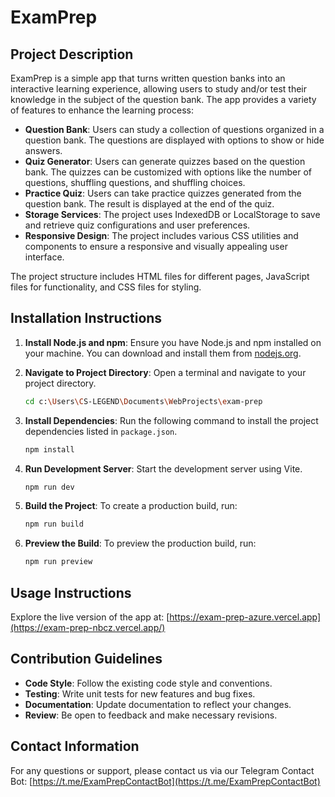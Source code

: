 # ExamPrep

## Project Description

ExamPrep is a simple app that turns written question banks into an interactive learning experience, allowing users to study and/or test their knowledge in the subject of the question bank. The app provides a variety of features to enhance the learning process:

- **Question Bank**: Users can study a collection of questions organized in a question bank. The questions are displayed with options to show or hide answers.
- **Quiz Generator**: Users can generate quizzes based on the question bank. The quizzes can be customized with options like the number of questions, shuffling questions, and shuffling choices.
- **Practice Quiz**: Users can take practice quizzes generated from the question bank. The result is displayed at the end of the quiz.
- **Storage Services**: The project uses IndexedDB or LocalStorage to save and retrieve quiz configurations and user preferences.
- **Responsive Design**: The project includes various CSS utilities and components to ensure a responsive and visually appealing user interface.

The project structure includes HTML files for different pages, JavaScript files for functionality, and CSS files for styling.

## Installation Instructions

1. **Install Node.js and npm**: Ensure you have Node.js and npm installed on your machine. You can download and install them from [nodejs.org](https://nodejs.org).

2. **Navigate to Project Directory**: Open a terminal and navigate to your project directory.
    ```sh
    cd c:\Users\CS-LEGEND\Documents\WebProjects\exam-prep
    ```

3. **Install Dependencies**: Run the following command to install the project dependencies listed in `package.json`.
    ```sh
    npm install
    ```

4. **Run Development Server**: Start the development server using Vite.
    ```sh
    npm run dev
    ```

5. **Build the Project**: To create a production build, run:
    ```sh
    npm run build
    ```

6. **Preview the Build**: To preview the production build, run:
    ```sh
    npm run preview
    ```


## Usage Instructions

Explore the live version of the app at:
[https://exam-prep-azure.vercel.app](https://exam-prep-nbcz.vercel.app/)

## Contribution Guidelines

- **Code Style**: Follow the existing code style and conventions.
- **Testing**: Write unit tests for new features and bug fixes.
- **Documentation**: Update documentation to reflect your changes.
- **Review**: Be open to feedback and make necessary revisions.

## Contact Information

For any questions or support, please contact us via our Telegram Contact Bot: [https://t.me/ExamPrepContactBot](https://t.me/ExamPrepContactBot)
